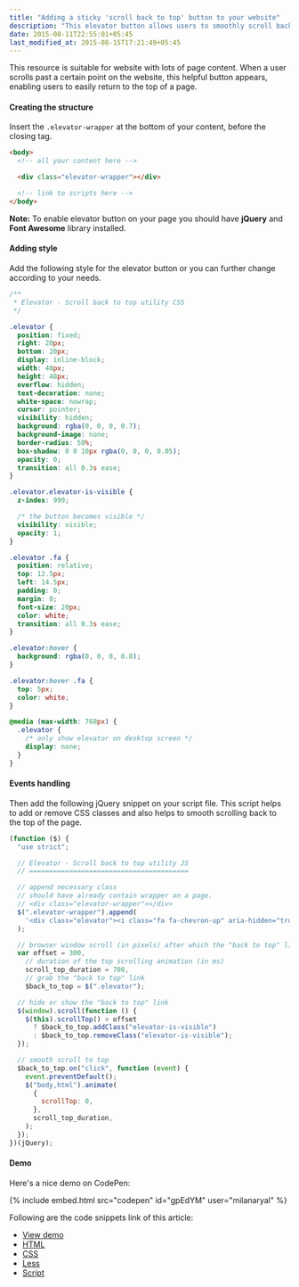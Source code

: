 ```yaml
---
title: "Adding a sticky 'scroll back to top' button to your website"
description: "This elevator button allows users to smoothly scroll back to the top of the page."
date: 2015-08-11T22:55:01+05:45
last_modified_at: 2015-08-15T17:21:49+05:45
---
```


This resource is suitable for website with lots of page content. When a user scrolls past a certain point on the website, this helpful button appears, enabling users to easily return to the top of a page.

#### Creating the structure

Insert the `.elevator-wrapper` at the bottom of your content, before the closing tag.

```html
<body>
  <!-- all your content here -->

  <div class="elevator-wrapper"></div>

  <!-- link to scripts here -->
</body>
```

**Note:** To enable elevator button on your page you should have **jQuery** and **Font Awesome** library installed.

#### Adding style

Add the following style for the elevator button or you can further change according to your needs.

```css
/**
 * Elevator - Scroll back to top utility CSS
 */

.elevator {
  position: fixed;
  right: 20px;
  bottom: 20px;
  display: inline-block;
  width: 48px;
  height: 48px;
  overflow: hidden;
  text-decoration: none;
  white-space: nowrap;
  cursor: pointer;
  visibility: hidden;
  background: rgba(0, 0, 0, 0.7);
  background-image: none;
  border-radius: 50%;
  box-shadow: 0 0 10px rgba(0, 0, 0, 0.05);
  opacity: 0;
  transition: all 0.3s ease;
}

.elevator.elevator-is-visible {
  z-index: 999;

  /* the button becomes visible */
  visibility: visible;
  opacity: 1;
}

.elevator .fa {
  position: relative;
  top: 12.5px;
  left: 14.5px;
  padding: 0;
  margin: 0;
  font-size: 20px;
  color: white;
  transition: all 0.3s ease;
}

.elevator:hover {
  background: rgba(0, 0, 0, 0.8);
}

.elevator:hover .fa {
  top: 5px;
  color: white;
}

@media (max-width: 768px) {
  .elevator {
    /* only show elevator on desktop screen */
    display: none;
  }
}
```

#### Events handling

Then add the following jQuery snippet on your script file. This script helps to add or remove CSS classes and also helps to smooth scrolling back to the top of the page.

```js
(function ($) {
  "use strict";

  // Elevator - Scroll back to top utility JS
  // ========================================

  // append necessary class
  // should have already contain wrapper on a page.
  // <div class="elevator-wrapper"></div>
  $(".elevator-wrapper").append(
    '<div class="elevator"><i class="fa fa-chevron-up" aria-hidden="true"></i></div>',
  );

  // browser window scroll (in pixels) after which the "back to top" link is shown
  var offset = 300,
    // duration of the top scrolling animation (in ms)
    scroll_top_duration = 700,
    // grab the "back to top" link
    $back_to_top = $(".elevator");

  // hide or show the "back to top" link
  $(window).scroll(function () {
    $(this).scrollTop() > offset
      ? $back_to_top.addClass("elevator-is-visible")
      : $back_to_top.removeClass("elevator-is-visible");
  });

  // smooth scroll to top
  $back_to_top.on("click", function (event) {
    event.preventDefault();
    $("body,html").animate(
      {
        scrollTop: 0,
      },
      scroll_top_duration,
    );
  });
})(jQuery);
```

#### Demo

Here's a nice demo on CodePen:

{% include embed.html src="codepen" id="gpEdYM" user="milanaryal" %}

Following are the code snippets link of this article:

- [View demo](https://codepen.io/milanaryal/full/gpEdYM)
- [HTML](https://codepen.io/milanaryal/pen/gpEdYM.html)
- [CSS](https://codepen.io/milanaryal/pen/gpEdYM.css)
- [Less](https://codepen.io/milanaryal/pen/gpEdYM.less)
- [Script](https://codepen.io/milanaryal/pen/gpEdYM.js)
